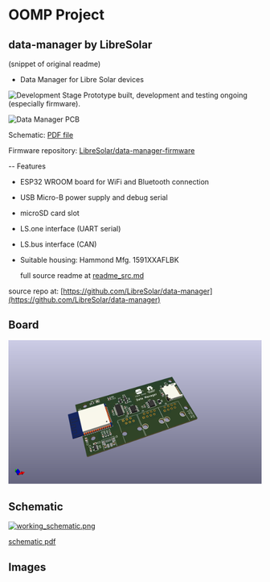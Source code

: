 # OOMP Project  
## data-manager  by LibreSolar  
  
(snippet of original readme)  
  
- Data Manager for Libre Solar devices  
  
![Development Stage](https://img.shields.io/badge/development%20stage-beta-orange.svg) Prototype built, development and testing ongoing (especially firmware).  
  
![Data Manager PCB](data-manager.jpg)  
  
Schematic: [PDF file](data-manager.pdf)  
  
Firmware repository: [LibreSolar/data-manager-firmware](https://github.com/LibreSolar/data-manager-firmware)  
  
-- Features  
  
- ESP32 WROOM board for WiFi and Bluetooth connection  
- USB Micro-B power supply and debug serial  
- microSD card slot  
- LS.one interface (UART serial)  
- LS.bus interface (CAN)  
- Suitable housing: Hammond Mfg. 1591XXAFLBK  
  
  full source readme at [readme_src.md](readme_src.md)  
  
source repo at: [https://github.com/LibreSolar/data-manager](https://github.com/LibreSolar/data-manager)  
## Board  
  
[![working_3d.png](working_3d_600.png)](working_3d.png)  
## Schematic  
  
[![working_schematic.png](working_schematic_600.png)](working_schematic.png)  
  
[schematic pdf](working_schematic.pdf)  
## Images  
